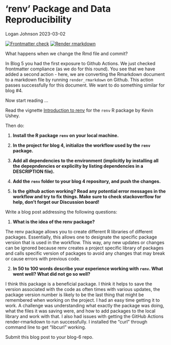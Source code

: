 ‘renv’ Package and Data Reproducibility
================
Logan Johnson
2023-03-02

<!-- README.md is generated from README.Rmd. Please edit that file -->
<!-- badges: start -->

[![Frontmatter
check](../../actions/workflows/check-yaml.yaml/badge.svg)](../../actions/workflows/check-yaml.yaml)
[![Render
rmarkdown](../../actions/workflows/render-rmarkdown.yaml/badge.svg)](../../actions/workflows/render-rmarkdown.yaml)
<!-- badges: end -->

What happens when we change the Rmd file and commit?

In Blog 5 you had the first exposure to Github Actions. We just checked
frontmatter compliance (as we do for this round). You see that we have
added a second action - here, we are converting the Rmarkdown document
to a markdown file by running `render_rmarkdown` on Github. This action
passes successfully for this document. We want to do something similar
for blog \#4.

Now start reading …

Read the vignette [Introduction to
renv](https://rstudio.github.io/renv/articles/renv.html) for the `renv`
R package by Kevin Ushey.

Then do:

1.  **Install the R package `renv` on your local machine.**

2.  **In the project for blog 4, initialize the workflow used by the
    `renv` package.**

3.  **Add all dependencies to the environment (implicitly by installing
    all the depepndencies or explicilty by listing dependencies in a
    DESCRIPTION file).**

4.  **Add the `renv` folder to your blog 4 repository, and push the
    changes.**

5.  **Is the github action working? Read any potential error messages in
    the workflow and try to fix things. Make sure to check stackoverflow
    for help, don’t forget our Discussion board!**

Write a blog post addressing the following questions:

1.  **What is the idea of the renv package?**

The renv package allows you to create different R libraries of different
packages. Essentially, this allows one to designate the specific package
version that is used in the workflow. This way, any new updates or
changes can be ignored because renv creates a project specific library
of packages and calls specific version of packages to avoid any changes
that may break or cause errors with previous code.

2.  **In 50 to 100 words describe your experience working with `renv`.
    What went well? What did not go so well?**

I think this package is a beneficial package. I think it helps to save
the version associated with the code as often times with various
updates, the package version number is likely to be the last thing that
might be remembered when working on the project. I had an easy time
getting it to work. A challenge was understanding what exactly the
package was doing, what the files it was saving were, and how to add
packages to the local library and work with that. I also had issues with
getting the GitHub Actions render-rmarkdown to run successfully. I
installed the “curl” through command line to get “libcurl” working.

Submit this blog post to your blog-6 repo.

